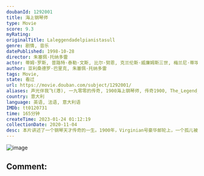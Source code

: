 ```yaml
---
doubanId: 1292001
title: 海上钢琴师
type: Movie
score: 9.3
myRating: 
originalTitle: Laleggendadelpianistasull
genre: 剧情, 音乐
datePublished: 1998-10-28
director: 朱塞佩·托纳多雷
actor: 蒂姆·罗斯, 普路特·泰勒·文斯, 比尔·努恩, 克兰伦斯·威廉姆斯三世, 梅兰尼·蒂埃里, 皮特·沃恩, 尼尔·奥布赖恩, 阿尔贝托·巴斯克斯, 加布里埃莱·拉维亚, 科里·巴克, 西德尼·科尔, undefined, 尼古拉·迪·平托, 费米·依鲁福祖, 伊斯顿·盖奇, 凯文·麦克纳利, 布莱恩·普林格, 沙拉·鲁宾, 希思科特·威廉姆斯, 阿妮妲·扎格利亚, 安吉洛·迪洛雷塔, 吉达·布塔, 曲敬国
author: 亚利桑德罗·巴里克, 朱塞佩·托纳多雷
tags: Movie, 
state: 看过
url: https://movie.douban.com/subject/1292001/
aliases: 声光伴我飞(港), 一九零零的传奇, 1900海上钢琴师, 传奇1900, The_Legend_of_1900, The_Legend_Of_The_Pianist_On_The_Ocean
country: 意大利
language: 英语, 法语, 意大利语
IMDb: tt0120731
time: 165分钟
createTime: 2023-01-24 01:12:19
collectionDate: 2020-11-04
desc: 本片讲述了一个钢琴天才传奇的一生。1900年，Virginian号豪华邮轮上，一个孤儿被遗弃在头等舱，由船上的水手抚养长大，取名1900（蒂姆•罗斯饰）。1900慢慢长大，显示出了无师自通的非凡钢...
---
```


![image](p2574551676.jpg)

Comment: 
---

